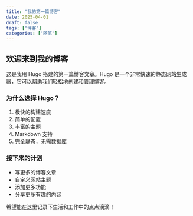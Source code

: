 ```yaml
---
title: "我的第一篇博客"
date: 2025-04-01
draft: false
tags: ["博客"]
categories: ["随笔"]
---
```


## 欢迎来到我的博客

这是我用 Hugo 搭建的第一篇博客文章。Hugo 是一个非常快速的静态网站生成器，它可以帮助我们轻松地创建和管理博客。

### 为什么选择 Hugo？

1. 极快的构建速度
2. 简单的配置
3. 丰富的主题
4. Markdown 支持
5. 完全静态，无需数据库

### 接下来的计划

- 写更多的博客文章
- 自定义网站主题
- 添加更多功能
- 分享更多有趣的内容

希望能在这里记录下生活和工作中的点点滴滴！
